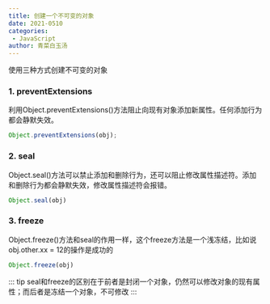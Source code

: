 ```yaml
---
title: 创建一个不可变的对象
date: 2021-0510
categories:
 - JavaScript
author: 青菜白玉汤
---
```

使用三种方式创建不可变的对象
<!-- more -->

### 1. preventExtensions
利用Object.preventExtensions()方法阻止向现有对象添加新属性。任何添加行为都会静默失效。

```javascript
Object.preventExtensions(obj);
```

### 2. seal
Object.seal()方法可以禁止添加和删除行为，还可以阻止修改属性描述符。添加和删除行为都会静默失效，修改属性描述符会报错。

```javascript
Object.seal(obj)
```

### 3. freeze
Object.freeze()方法和seal的作用一样，这个freeze方法是一个浅冻结，比如说obj.other.xx = 12的操作是成功的

```javascript
Object.freeze(obj)
```

::: tip
seal和freeze的区别在于前者是封闭一个对象，仍然可以修改对象的现有属性；而后者是冻结一个对象，不可修改
:::